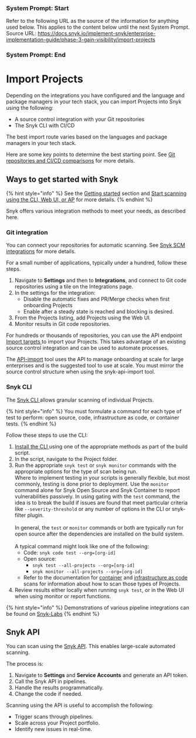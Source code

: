 ### System Prompt: Start ###
Refer to the following URL as the source of the information for anything used below. This applies to the content below until the next System Prompt.
Source URL: https://docs.snyk.io/implement-snyk/enterprise-implementation-guide/phase-3-gain-visibility/import-projects
### System Prompt: End ###

# Import Projects

Depending on the integrations you have configured and the language and package managers in your tech stack, you can import Projects into Snyk using the following:&#x20;

* A source control integration with your Git repositories
* The Snyk CLI with CI/CD

The best import route varies based on the languages and package managers in your tech stack.&#x20;

Here are some key points to determine the best starting point. See [Git repositories and CI/CD comparisons](../../../scm-ide-and-ci-cd-integrations/git-repository-and-ci-cd-integrations-comparisons.md) for more details.

## Ways to get started with Snyk

{% hint style="info" %}
See the [Getting started](../../../getting-started/) section and [Start scanning using the CLI, Web UI, or AP](../../../scan-with-snyk/start-scanning.md) for more details.
{% endhint %}

Snyk offers various integration methods to meet your needs, as described here.

### Git integration

You can connect your repositories for automatic scanning. See [Snyk SCM integrations](../../../scm-ide-and-ci-cd-integrations/snyk-scm-integrations/) for more details.

For a small number of applications, typically under a hundred, follow these steps.

1. Navigate to **Settings** and then to **Integrations**, and connect to Git code repositories using a tile on the Integrations page.
2. In the settings for the integration:
   * Disable the automatic fixes and PR/Merge checks when first onboarding Projects
   * Enable after a steady state is reached and blocking is desired.
3. From the Projects listing, add Projects using the Web UI.
4. Monitor results in Git code repositories.

For hundreds or thousands of repositories, you can use the API endpoint [Import targets ](../../../snyk-api/reference/import-projects-v1.md#org-orgid-integrations-integrationid-import)to import your Projects. This takes advantage of an existing source control integration and can be used to automate processes.

The [API-import](../../../scan-with-snyk/snyk-tools/tool-snyk-api-import/) tool uses the API to manage onboarding at scale for large enterprises and is the suggested tool to use at scale. You must mirror the source control structure when using the snyk-api-import tool.

### Snyk CLI

The [Snyk CLI ](../../../snyk-cli/)allows granular scanning of individual Projects.&#x20;

{% hint style="info" %}
You must formulate a command for each type of test to perform: open source, code, infrastructure as code, or container tests.
{% endhint %}

Follow these steps to use the CLI:

1. [Install the CLI ](../../../snyk-cli/install-or-update-the-snyk-cli/)using one of the appropriate methods as part of the build script.
2. In the script, navigate to the Project folder.
3. Run the appropriate `snyk test` or `snyk monitor` commands with the appropriate options for the type of scan being run. \
   Where to implement testing in your scripts is generally flexible, but most commonly, testing is done prior to deployment. Use the `monitor` command alone for Snyk Open Source and Snyk Container to report vulnerabilities passively. In using gating with the `test` command, the idea is to break the build if issues are found that meet particular criteria like `--severity-threshold` or any number of options in the CLI or snyk-filter plugin. \
   \
   In general, the `test` or `monitor` commands or both are typically run for open source after the dependencies are installed on the build system.\
   \
   A typical command might look like one of the following:
   * Code: `snyk code test --org=[org-id]`
   * Open source:&#x20;
     * `snyk test --all-projects --org=[org-id]`
     * `snyk monitor --all-projects --org=[org-id]`
   * Refer to the documentation for [container](../../../snyk-cli/scan-and-maintain-projects-using-the-cli/snyk-cli-for-snyk-container/) and [infrastructure as code](../../../snyk-cli/scan-and-maintain-projects-using-the-cli/snyk-cli-for-iac/) scans for information about how to scan those types of Projects.
4. Review results either locally when running `snyk test`, or in the Web UI when using monitor or report functions.

{% hint style="info" %}
Demonstrations of various pipeline integrations can be found on [Snyk-Labs](https://github.com/snyk-labs/snyk-cicd-integration-examples)
{% endhint %}

## Snyk API

You can scan using the [Snyk API](../../../snyk-api/). This enables large-scale automated scanning.

The process is:

1. Navigate to **Settings** and **Service Accounts** and generate an API token.
2. Call the Snyk API in pipelines.
3. Handle the results programmatically.
4. Change the code if needed.

Scanning using the API is useful to accomplish the following:

* Trigger scans through pipelines.
* Scale across your Project portfolio.
* Identify new issues in real-time.



